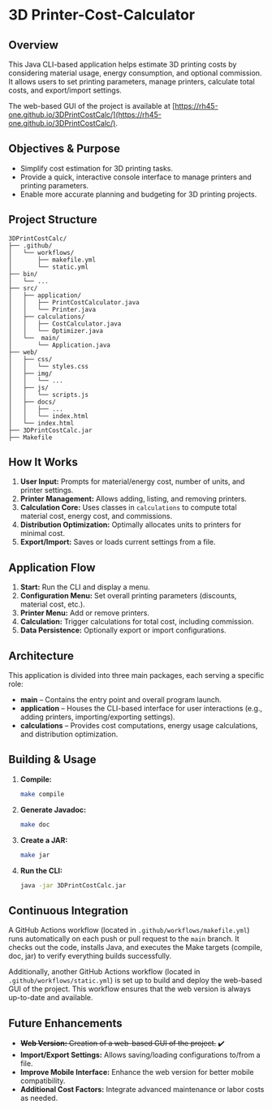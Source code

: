 # 3D Printer-Cost-Calculator

## Overview
This Java CLI-based application helps estimate 3D printing costs by considering material usage, energy consumption, and optional commission. It allows users to set printing parameters, manage printers, calculate total costs, and export/import settings.

The web-based GUI of the project is available at [https://rh45-one.github.io/3DPrintCostCalc/](https://rh45-one.github.io/3DPrintCostCalc/).

## Objectives & Purpose
* Simplify cost estimation for 3D printing tasks.  
* Provide a quick, interactive console interface to manage printers and printing parameters.  
* Enable more accurate planning and budgeting for 3D printing projects.

## Project Structure
```
3DPrintCostCalc/
├── .github/
│   └── workflows/
│       ├── makefile.yml
│       └── static.yml
├── bin/
│   └── ...
├── src/
│   ├── application/
│   │   ├── PrintCostCalculator.java
│   │   └── Printer.java
│   ├── calculations/
│   │   ├── CostCalculator.java
│   │   └── Optimizer.java
│   └──  main/
│       └── Application.java
├── web/
│   ├── css/
│   │   └── styles.css
│   ├── img/
│   │   └── ...
│   ├── js/
│   │   └── scripts.js
│   ├── docs/
│   │   ├── ...
│   │   └── index.html
│   └── index.html
├── 3DPrintCostCalc.jar
├── Makefile
```

## How It Works
1. **User Input:** Prompts for material/energy cost, number of units, and printer settings.  
2. **Printer Management:** Allows adding, listing, and removing printers.  
3. **Calculation Core:** Uses classes in `calculations` to compute total material cost, energy cost, and commissions.  
4. **Distribution Optimization:** Optimally allocates units to printers for minimal cost.  
5. **Export/Import:** Saves or loads current settings from a file.

## Application Flow
1. **Start:** Run the CLI and display a menu.  
2. **Configuration Menu:** Set overall printing parameters (discounts, material cost, etc.).  
3. **Printer Menu:** Add or remove printers.  
4. **Calculation:** Trigger calculations for total cost, including commission.  
5. **Data Persistence:** Optionally export or import configurations.

## Architecture
This application is divided into three main packages, each serving a specific role:
* **main** – Contains the entry point and overall program launch.  
* **application** – Houses the CLI-based interface for user interactions (e.g., adding printers, importing/exporting settings).  
* **calculations** – Provides cost computations, energy usage calculations, and distribution optimization.

## Building & Usage
1. **Compile:**  
   ```bash
   make compile
   ```
2. **Generate Javadoc:**  
   ```bash
   make doc
   ```
3. **Create a JAR:**  
   ```bash
   make jar
   ```
4. **Run the CLI:**  
   ```bash
   java -jar 3DPrintCostCalc.jar
   ```

## Continuous Integration
A GitHub Actions workflow (located in `.github/workflows/makefile.yml`) runs automatically on each push or pull request to the `main` branch. It checks out the code, installs Java, and executes the Make targets (compile, doc, jar) to verify everything builds successfully.

Additionally, another GitHub Actions workflow (located in `.github/workflows/static.yml`) is set up to build and deploy the web-based GUI of the project. This workflow ensures that the web version is always up-to-date and available.
## Future Enhancements
* ~~**Web Version:** Creation of a web-based GUI of the project.~~ ✔️
* **Import/Export Settings:** Allows saving/loading configurations to/from a file.
* **Improve Mobile Interface:** Enhance the web version for better mobile compatibility.
* **Additional Cost Factors:** Integrate advanced maintenance or labor costs as needed.


